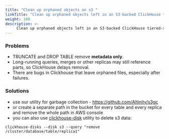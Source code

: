 ```yaml
---
title: "Clean up orphaned objects on s3 "
linkTitle: "Clean up orphaned objects left in an S3-backed ClickHouse tiered‐storage"
weight: 100
description: >-
     Clean up orphaned objects left in an S3-backed ClickHouse tiered‐storage
---
```


### Problems

- TRUNCATE and DROP TABLE remove **metadata only**.
- Long-running queries, merges or other replicas may still reference parts, so ClickHouse delays removal.
- There are bugs in Clickhouse that leave orphaned files, especially after failures.

### Solutions

- use our utility for garbage collection - https://github.com/Altinity/s3gc
- or create a separate path in the bucket for every table and every replica and remove the whole path in AWS console
- you can also use [clickhouse-disk](https://clickhouse.com/docs/operations/utilities/clickhouse-disks) utility to delete s3 data:

```
clickhouse-disks --disk s3 --query "remove /cluster/database/table/replica1"
```



